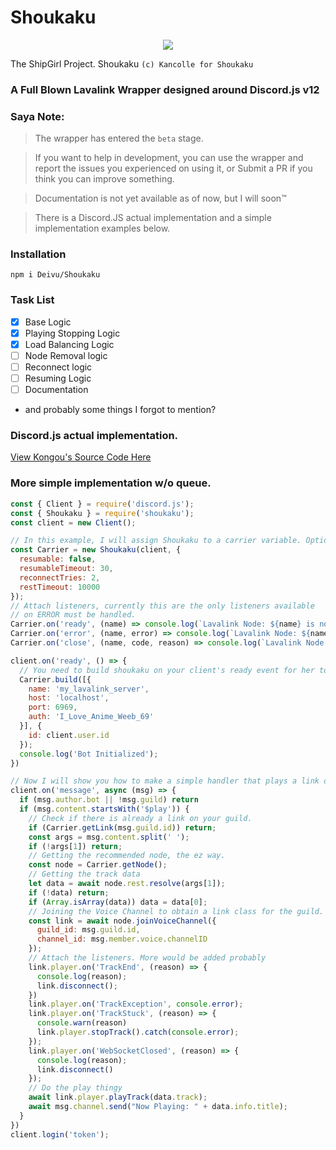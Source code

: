 # Shoukaku
<p align="center">
  <img src="https://vignette.wikia.nocookie.net/kancolle/images/9/97/Shoukaku_Christmas_Full.png/revision/latest/">
</p>

The ShipGirl Project. Shoukaku `(c) Kancolle for Shoukaku`

### A Full Blown Lavalink Wrapper designed around Discord.js v12

### Saya Note:
> The wrapper has entered the `beta` stage. 

> If you want to help in development, you can use the wrapper and report the issues you experienced on using it, or Submit a PR if you think you can improve something.

> Documentation is not yet available as of now, but I will soon:tm:

> There is a Discord.JS actual implementation and a simple implementation examples below.

### Installation
```
npm i Deivu/Shoukaku
```
### Task List
- [x] Base Logic
- [x] Playing Stopping Logic 
- [x] Load Balancing Logic
- [ ] Node Removal logic
- [ ] Reconnect logic
- [ ] Resuming Logic
- [ ] Documentation
- and probably some things I forgot to mention?

### Discord.js actual implementation.
[View Kongou's Source Code Here](https://github.com/Deivu/Kongou)

### More simple implementation w/o queue.
```js
const { Client } = require('discord.js');
const { Shoukaku } = require('shoukaku');
const client = new Client();

// In this example, I will assign Shoukaku to a carrier variable. Options are the default options if nothing is specified
const Carrier = new Shoukaku(client, {
  resumable: false,
  resumableTimeout: 30,
  reconnectTries: 2,
  restTimeout: 10000 
});
// Attach listeners, currently this are the only listeners available
// on ERROR must be handled.
Carrier.on('ready', (name) => console.log(`Lavalink Node: ${name} is now connected`));
Carrier.on('error', (name, error) => console.log(`Lavalink Node: ${name} emitted an error.`, error));
Carrier.on('close', (name, code, reason) => console.log(`Lavalink Node: ${name} closed with code ${code}. Reason: ${reason || 'No reason'}`));

client.on('ready', () => {
  // You need to build shoukaku on your client's ready event for her to work like how its done in this example.
  Carrier.build([{
    name: 'my_lavalink_server',
    host: 'localhost',
    port: 6969,
    auth: 'I_Love_Anime_Weeb_69'
  }], { 
    id: client.user.id 
  });
  console.log('Bot Initialized');
})

// Now I will show you how to make a simple handler that plays a link on your chnanel. Async Await style
client.on('message', async (msg) => {
  if (msg.author.bot || !msg.guild) return
  if (msg.content.startsWith('$play')) {
    // Check if there is already a link on your guild.
    if (Carrier.getLink(msg.guild.id)) return;
    const args = msg.content.split(' ');
    if (!args[1]) return;
    // Getting the recommended node, the ez way.
    const node = Carrier.getNode();
    // Getting the track data 
    let data = await node.rest.resolve(args[1]);
    if (!data) return;
    if (Array.isArray(data)) data = data[0];
    // Joining the Voice Channel to obtain a link class for the guild.
    const link = await node.joinVoiceChannel({
      guild_id: msg.guild.id,
      channel_id: msg.member.voice.channelID
    });
    // Attach the listeners. More would be added probably
    link.player.on('TrackEnd', (reason) => {
      console.log(reason);
      link.disconnect();
    })
    link.player.on('TrackException', console.error);
    link.player.on('TrackStuck', (reason) => {
      console.warn(reason)
      link.player.stopTrack().catch(console.error);
    });
    link.player.on('WebSocketClosed', (reason) => {
      console.log(reason);
      link.disconnect()
    });
    // Do the play thingy
    await link.player.playTrack(data.track);
    await msg.channel.send("Now Playing: " + data.info.title);
  }
})
client.login('token');
```